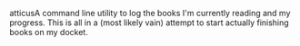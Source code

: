 atticusA command line utility to log the books I'm currently reading and my progress. This is all in a (most likely vain) attempt to start actually finishing books on my docket.